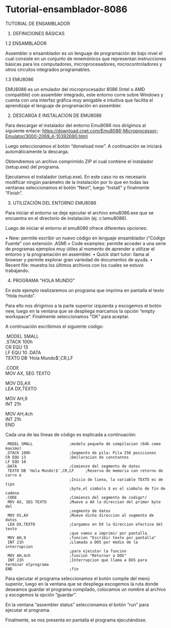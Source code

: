 # Tutorial-ensamblador-8086

TUTORIAL DE ENSAMBLADOR

1.	DEFINICIONES BÁSICAS

1.2	 ENSAMBLADOR

Assembler o ensamblador es un lenguaje de programación de bajo nivel el cual consiste en un conjunto de mnemónicos que representan instrucciones básicas para los computadores, microprocesadores, microcontroladores y otros circuitos integrados programables.

1.3	EMU8086

EMU8086 es un emulador del microprocesador 8086 (Intel o AMD compatible) con assembler integrado, este entorno corre sobre Windows y cuenta con una interfaz gráfica muy amigable e intuitiva que facilita el aprendizaje el lenguaje de programación en assembler.



2.	DESCARGA E INSTALACION DE EMU8086

Para descargar el instalador del entorno Emu8086 nos dirigimos al siguiente enlace:
https://download.cnet.com/Emu8086-Microprocessor-Emulator/3000-2069_4-10392690.html
 

Luego seleccionamos el botón “donwload now”. A continuación se iniciará automáticamente la descarga.


 

Obtendremos un archivo comprimido ZIP el cual contiene el instalador (setup.exe) del programa.

Ejecutamos el instalador (setup.exe). En este caso no es necesario modificar ningún parámetro de la instalación por lo que en todas las ventanas seleccionamos el botón “Next”, luego “Install” y finalmente “Finish”.


 

3.	UTILIZACIÓN DEL ENTORNO EMU8086

Para iniciar el entorno se deje ejecutar el archivo emu8086.exe que se encuentra en el directorio de instalación (ej. c:\emu8086).

Luego de iniciar el entorno el emu8086 ofrece diferentes opciones:  

•	New: permite escribir un nuevo código en lenguaje ensamblador (“Código Fuente” con extensión .ASM) 
•	Code examples: permite acceder a una serie de programas ejemplos muy útiles al momento de aprender a utilizar el entorno y la programación en assembler. 
•	Quick start tutor: llama al browser y permite explorar gran variedad de documentos de ayuda. 
•	Recent file: muestra los últimos archivos con los cuales se estuvo trabajando. 



4.	PROGRAMA “HOLA MUNDO”

En este ejemplo realizaremos un programa que imprima en pantalla el texto “Hola mundo”.

 

Para ello nos dirigimos a la parte superior izquierda y escogemos el botón new, luego en la ventana que se despliega marcamos la opción “empty workspace”. Finalmente seleccionamos “OK” para aceptar.


A continuación escribimos el siguiente código: 

.MODEL SMALL                
.STACK 100h                 
CR EQU 13                   
LF EQU 10
.DATA                       
 TEXTO DB 'Hola Mundo$',CR,LF     
                                                      
.CODE                       
 MOV AX, SEG TEXTO          
                            
 MOV DS,AX                 
 LEA DX,TEXTO               
                            
 MOV AH,9                  
 INT 21h                    
                            
 MOV AH,4ch                 
 INT 21h                    
END                         




Cada una de las líneas de código es explicada a continuación: 
```
.MODEL SMALL                ;modelo pequeño de compilacion (64k como maximo)
.STACK 100h                 ;Segmento de pila: Pila 256 posiciones
CR EQU 13                   ;Declaracion de constantes
LF EQU 10
.DATA                       ;Comienzo del segmento de datos
 TEXTO DB 'Hola Mundo!$',CR,LF     ;Reserva de memoria con retorno de carro e
                            ;Inicio de liena, la variable TEXTO es de tipo
                            ;byte,el simbolo $ es el simbolo de fin de cadena
.CODE                       ;Comienzo del segmento de codigo*/
 MOV AX, SEG TEXTO          ;Mueve a AX la direccion del primer byte del
                            ;segmento de datos
 MOV DS,AX                  ;Mueve dicha direccion al segmento de datos
 LEA DX,TEXTO               ;Cargamos en DX la direccion efectiva del texto
                            ;que vamos a imprimir por pantalla
 MOV AH,9                   ;funcion "Escribir texto por pantalla"
 INT 21h                    ;Llamada a DOS por medio de la interrupcion
                            ;para ejecutar la funcion
 MOV AH,4ch                 ;funcion "Retornar a DOS"
 INT 21h                    ;Interrupcion que llama a DOS para terminar elprograma
END                         ;fin

```



Para ejecutar el programa seleccionamos el botón compile del menú superior, luego en la ventana que se despliega escogemos la ruta donde deseamos guardar el programa compilado, colocamos un nombre al archivo y escogemos la opción “guardar”. 





En la ventana “assembler status” seleccionamos el botón “run” para ejecutar el programa.


Finalmente, se nos presenta en pantalla el programa ejecutándose.
